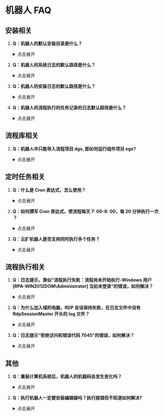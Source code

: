 # 机器人 FAQ

## 安装相关

1. **Q：机器人的默认安装目录是什么？**

    <details>

    <summary>点击展开</summary>

    **A：** `%programfiles(x86)%\Encoo Robot`

    </details>

2. **Q：机器人的系统日志的默认路径是什么？**

    <details>

    <summary>点击展开</summary>

    **A：** `%programfiles(x86)%\Encoo Robot\Logs`。

    </details>

3. **Q：机器人的安装日志的默认路径是什么？**

    <details>

    <summary>点击展开</summary>

    **A：** `%UserProfile%\AppData\Local\Encoo\Installation`。

    </details>

4. **Q：机器人的流程执行的任务记录的日志默认路径是什么？**

    <details>

    <summary>点击展开</summary>

     **A：** `%UserProfile%\AppData\Local\Encoo\Encoo Robot\JobLogs`。

    </details>

## 流程库相关

1. **Q：机器人中只能导入流程项目 dgs, 那如何运行组件项目 egs?**

    <details>

    <summary>点击展开</summary>

    **A：** 组件项目不能运行的，组件项目相当于一个组件包，需要用流程项目在组件市场去安装这个组件项目，然后把这个组件拖入到流程里面去使用。

    </details>

## 定时任务相关

1. **Q：什么是 Cron 表达式，怎么使用？**

    <details>

    <summary>点击展开</summary>

    **A：** 具体可参见 [Cron 表达式详解](https://www.cnblogs.com/yanghj010/p/10875151.html?wework_cfm_code=MEUlenv2IN4vo7D10vYW9eLlYMwLm8xSqDjffgjTGvQ9iGFipvqTLczAoPP5NOEVCs1L7n3RwewZnUC0CAW8z5BR%2F0XT3rI9tRzw6tr0hUp3XrxcSQT3cCY%3D)。

    </details>

2. **Q：如何撰写 Cron 表达式，使流程每天 7: 00-8: 00，每 20 分钟执行一次 ？**

    <details>

    <summary>点击展开</summary>

    **A：** `0 0/20 7,8 * * ?`，可参见 [在线 Cron 表达式生成器](https://www.bejson.com/othertools/cron/)。

    </details>

3. **Q：云扩机器人是否支持同时执行多个任务？**

    <details>

    <summary>点击展开</summary>

    **A：** 任务只能一个一个地运行，处理完一个任务才能处理其它任务。

    </details>

## 流程执行相关

1. **Q：日志提示，类似“流程执行失败：流程尚未开始执行-Windows 用户 [RPA-WIN2012DOM\Administrator] 当前未登录”的错误，如何解决？**

    <details>

    <summary>点击展开</summary>

    **A:** 勾选机器人“设置”中的“RDP 远程”选项，详情参见 [RDP 远程](../Robot/Settings/Basic.md)。

    </details>

2. **Q：为什么加入域的电脑，RDP 会话保持失败，在日志文件中没有 RdpSessionMaster 开头的 log 文件？**

    <details>

    <summary>点击展开</summary>

    **A:** 在当前电脑的“Windows 设置 > 更新和安全”中，保证“Windows 更新”补丁为最新。

    </details>

3. **Q：日志提示“拒绝访问和错误代码 7045”的错误，如何解决？**

    <details>

    <summary>点击展开</summary>

    **A：** 在当前电脑的“Windows 设置 > 远程桌面”中，将当前用户添加至远程用户中。

    ![添加远程用户](https://docimages.blob.core.chinacloudapi.cn/images/Robot/7045.png)

    </details>

## 其他

1. **Q：重装计算机系统后，机器人的机器码会发生变化吗？**

    <details>

    <summary>点击展开</summary>

    **A:** 会发生变化。机器人的机器码在不同 Windows 用户下是不同的，而重装了系统后，用户信息就没有了，所以机器码也会发生变化。

    </details>

2. **Q：执行机器人一定要安装编辑器吗？执行报错但不知道如何解决?**

    <details>

    <summary>点击展开</summary>

    ![执行机器人](https://docimages.blob.core.chinacloudapi.cn/images/Robot/executerobot20210825.png)

    **A：** 可以不安装编辑器，尝试重启“Encoo Robot Service”服务。

    ![机器人服务](https://docimages.blob.core.chinacloudapi.cn/images/Robot/robotservice20210825.png)

    </details>
